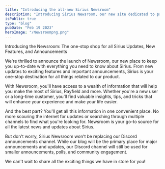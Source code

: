 ```yaml
---
title: "Introducing the all-new Sirius Newsroom"
description: "Introducing Sirius Newsroom, our new site dedicated to providing valuable insights and updates about our product. Stay informed and up-to-date with the latest news to make the most of your Sirius experience."
isPublic: true
type: "blog"
pubDate: "Feb 19 2023"
heroImage: "/Newsroompng.png"
---
```


Introducing the Newsroom: The one-stop shop for all Sirius Updates, New Features, and Announcements

We're thrilled to announce the launch of Newsroom, our new place to keep you up-to-date with everything you need to know about Sirius. From new updates to exciting features and important announcements, Sirius is your one-stop destination for all things related to our product.

With Newsroom, you'll have access to a wealth of information that will help you make the most of Sirius, Rayfield and more. Whether you're a new user or a long-time customer, you'll find valuable insights, tips, and tricks that will enhance your experience and make your life easier.

And the best part? You'll get all this information in one convenient place. No more scouring the internet for updates or searching through multiple channels to find what you're looking for. Newsroom is your go-to source for all the latest news and updates about Sirius.

But don't worry, Sirius Newsroom won't be replacing our Discord announcements channel. While our blog will be the primary place for major announcements and updates, our Discord channel will still be used for smaller announcements, polls, and community engagement.

We can't wait to share all the exciting things we have in store for you!

